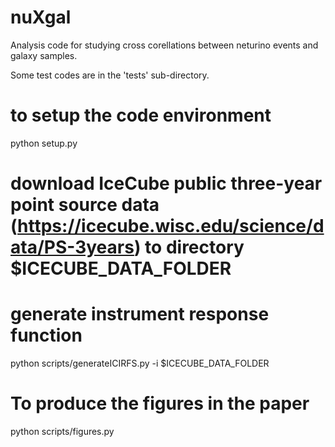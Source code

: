# nuXgal
Analysis code for studying cross corellations between neturino events and galaxy samples.

Some test codes are in the 'tests' sub-directory.



# to setup the code environment 
python setup.py 

# download IceCube public three-year point source data (https://icecube.wisc.edu/science/data/PS-3years) to directory $ICECUBE_DATA_FOLDER
# generate instrument response function
python scripts/generateICIRFS.py -i $ICECUBE_DATA_FOLDER


# To produce the figures in the paper 
python scripts/figures.py 
